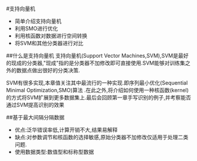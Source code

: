 #支持向量机
- 简单介绍支持向量机
- 利用SMO进行优化
- 利用核函数对数据进行空间转换
- 将SVM和其他分类器进行对比


##什么是支持向量机
支持向量机(Support Vector Machines,SVM),SVM是最好的现成的分类器,"现成"指的是分类器不加修改即可直接使用.SVM能够对训练集之外的数据点做出很好的分类决策.

SVM有很多实现,本章值关注其中最流行的一种实现.即序列最小优化(Sequential Minimal Optimization,SMO)算法 .在此之外,将介绍如何使用一种核函数(kernel)的方式将SVM扩展到更多数据集上.最后会回顾第一章手写识别的例子,并考察能否通过SVM提高识别的效果

##基于最大间隔分隔数据
- 优点:泛华错误率低,计算开销不大,结果易解释
- 缺点:对参数调节和核函数的选择敏感,原始分类器不加修改仅适用于处理二类问题.
- 使用数据类型:数值型和标称型数据
